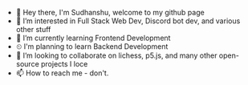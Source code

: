 - 👋 Hey there, I'm Sudhanshu, welcome to my github page
- 👀 I’m interested in Full Stack Web Dev, Discord bot dev, and various other stuff 
- 🌱 I’m currently learning Frontend Development
- ⏲ I'm planning to learn Backend Development
- 💞️ I’m looking to collaborate on lichess, p5.js, and many other open-source projects I loce
- 📫 How to reach me - don't.

<!---
sudhanshu-was-taken/sudhanshu-was-taken is a ✨ special ✨ repository because its `README.md` (this file) appears on your GitHub profile.
You can click the Preview link to take a look at your changes.
--->

